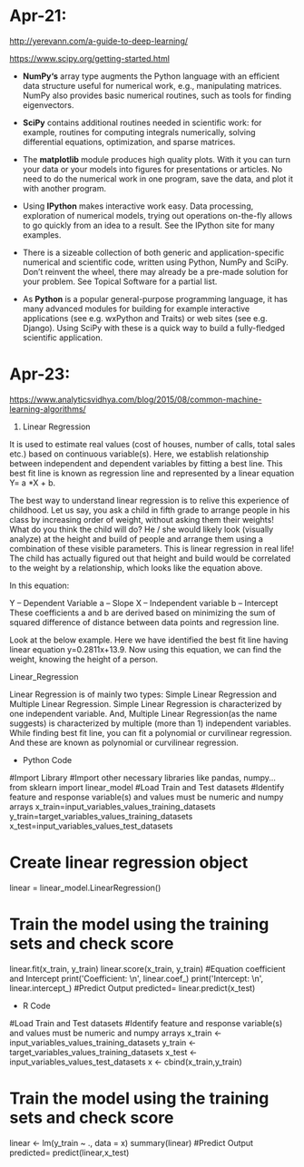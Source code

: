 # Apr-21:

http://yerevann.com/a-guide-to-deep-learning/

https://www.scipy.org/getting-started.html

* **NumPy‘s** array type augments the Python language with an efficient data structure useful for numerical work, e.g., manipulating matrices. NumPy also provides basic numerical routines, such as tools for finding eigenvectors.

* **SciPy** contains additional routines needed in scientific work: for example, routines for computing integrals numerically, solving differential equations, optimization, and sparse matrices.

* The **matplotlib** module produces high quality plots. With it you can turn your data or your models into figures for presentations or articles. No need to do the numerical work in one program, save the data, and plot it with another program.

* Using **IPython** makes interactive work easy. Data processing, exploration of numerical models, trying out operations on-the-fly allows to go quickly from an idea to a result. See the IPython site for many examples.

* There is a sizeable collection of both generic and application-specific numerical and scientific code, written using Python, NumPy and SciPy. Don’t reinvent the wheel, there may already be a pre-made solution for your problem. See Topical Software for a partial list.

* As **Python** is a popular general-purpose programming language, it has many advanced modules for building for example interactive applications (see e.g. wxPython and Traits) or web sites (see e.g. Django). Using SciPy with these is a quick way to build a fully-fledged scientific application.

# Apr-23:

https://www.analyticsvidhya.com/blog/2015/08/common-machine-learning-algorithms/

1. Linear Regression

It is used to estimate real values (cost of houses, number of calls, total sales etc.) based on continuous variable(s). Here, we establish relationship between independent and dependent variables by fitting a best line. This best fit line is known as regression line and represented by a linear equation Y= a *X + b.

The best way to understand linear regression is to relive this experience of childhood. Let us say, you ask a child in fifth grade to arrange people in his class by increasing order of weight, without asking them their weights! What do you think the child will do? He / she would likely look (visually analyze) at the height and build of people and arrange them using a combination of these visible parameters. This is linear regression in real life! The child has actually figured out that height and build would be correlated to the weight by a relationship, which looks like the equation above.

In this equation:

Y – Dependent Variable
a – Slope
X – Independent variable
b – Intercept
These coefficients a and b are derived based on minimizing the sum of squared difference of distance between data points and regression line.

Look at the below example. Here we have identified the best fit line having linear equation y=0.2811x+13.9. Now using this equation, we can find the weight, knowing the height of a person.

Linear_Regression

Linear Regression is of mainly two types: Simple Linear Regression and Multiple Linear Regression. Simple Linear Regression is characterized by one independent variable. And, Multiple Linear Regression(as the name suggests) is characterized by multiple (more than 1) independent variables. While finding best fit line, you can fit a polynomial or curvilinear regression. And these are known as polynomial or curvilinear regression.

* Python Code

#Import Library
#Import other necessary libraries like pandas, numpy...
from sklearn import linear_model
#Load Train and Test datasets
#Identify feature and response variable(s) and values must be numeric and numpy arrays
x_train=input_variables_values_training_datasets
y_train=target_variables_values_training_datasets
x_test=input_variables_values_test_datasets
# Create linear regression object
linear = linear_model.LinearRegression()
# Train the model using the training sets and check score
linear.fit(x_train, y_train)
linear.score(x_train, y_train)
#Equation coefficient and Intercept
print('Coefficient: \n', linear.coef_)
print('Intercept: \n', linear.intercept_)
#Predict Output
predicted= linear.predict(x_test)


* R Code

#Load Train and Test datasets
#Identify feature and response variable(s) and values must be numeric and numpy arrays
x_train <- input_variables_values_training_datasets
y_train <- target_variables_values_training_datasets
x_test <- input_variables_values_test_datasets
x <- cbind(x_train,y_train)
# Train the model using the training sets and check score
linear <- lm(y_train ~ ., data = x)
summary(linear)
#Predict Output
predicted= predict(linear,x_test) 
 
